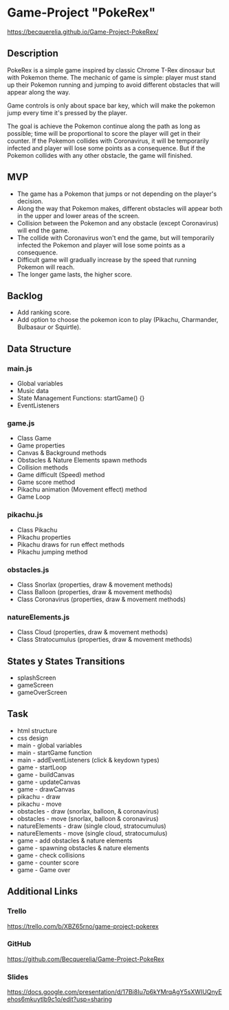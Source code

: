 # Game-Project "PokeRex"

https://becquerelia.github.io/Game-Project-PokeRex/

## Description

PokeRex is a simple game inspired by classic Chrome T-Rex dinosaur but with Pokemon theme. The mechanic of game is simple: player must stand up their Pokemon running and jumping to avoid different obstacles that will appear along the way.

Game controls is only about space bar key, which will make the pokemon jump every time it's pressed by the player.

The goal is achieve the Pokemon continue along the path as long as possible; time will be proportional to score the player will get in their counter. If the Pokemon collides with Coronavirus, it will be temporarily infected and player will lose some points as a consequence. But if the Pokemon collides with any other obstacle, the game will finished.

## MVP
- The game has a Pokemon that jumps or not depending on the player's decision.
- Along the way that Pokemon makes, different obstacles will appear both in the upper and lower areas of the screen.
- Collision between the Pokemon and any obstacle (except Coronavirus) will end the game.
- The collide with Coronavirus won't end the game, but will temporarily infected the Pokemon and player will lose some points as a consequence.
- Difficult game will gradually increase by the speed that running Pokemon will reach. 
- The longer game lasts, the higher score.

## Backlog
- Add ranking score.
- Add option to choose the pokemon icon to play (Pikachu, Charmander, Bulbasaur or Squirtle).

## Data Structure
### main.js
- Global variables
- Music data
- State Management Functions: startGame() {}
- EventListeners
### game.js
- Class Game
- Game properties
- Canvas & Background methods
- Obstacles & Nature Elements spawn methods
- Collision methods
- Game difficult (Speed) method
- Game score method
- Pikachu animation (Movement effect) method
- Game Loop
### pikachu.js
- Class Pikachu
- Pikachu properties
- Pikachu draws for run effect methods
- Pikachu jumping method
### obstacles.js
- Class Snorlax (properties, draw & movement methods)
- Class Balloon (properties, draw & movement methods)
- Class Coronavirus (properties, draw & movement methods)
### natureElements.js
- Class Cloud (properties, draw & movement methods)
- Class Stratocumulus (properties, draw & movement methods)

## States y States Transitions
- splashScreen
- gameScreen
- gameOverScreen

## Task
- html structure
- css design
- main - global variables
- main - startGame function
- main - addEventListeners (click & keydown types)
- game - startLoop
- game - buildCanvas
- game - updateCanvas
- game - drawCanvas
- pikachu - draw
- pikachu - move
- obstacles - draw (snorlax, balloon, & coronavirus)
- obstacles - move (snorlax, balloon & coronavirus)
- natureElements - draw (single cloud, stratocumulus)
- natureElements - move (single cloud, stratocumulus)
- game - add obstacles & nature elements
- game - spawning obstacles & nature elements
- game - check collisions
- game - counter score
- game - Game over

## Additional Links
### Trello
https://trello.com/b/XBZ65rno/game-project-pokerex
### GitHub
https://github.com/Becquerelia/Game-Project-PokeRex
### Slides
https://docs.google.com/presentation/d/17Bi8Iu7p6kYMrqAgY5sXWIUQnyEehos6mkuytlb9c1o/edit?usp=sharing

